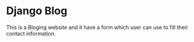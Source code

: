 # Django Blog
This is a Bloging website and it have a form which user can use to fill their contact information.

